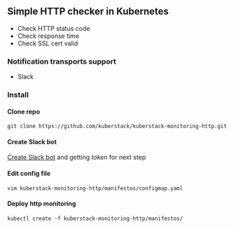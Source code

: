 ## Simple HTTP checker in Kubernetes

* Check HTTP status code
* Check response time
* Check SSL cert valid

### Notification transports support

* Slack

### Install

#### Clone repo

    git clone https://github.com/kuberstack/kuberstack-monitoring-http.git

#### Create Slack bot

[Create Slack bot](https://my.slack.com/services/new/bot) and getting *token* for next step

#### Edit config file

    vim kuberstack-monitoring-http/manifestos/configmap.yaml
  
#### Deploy http monitoring

    kubectl create -f kuberstack-monitoring-http/manifestos/